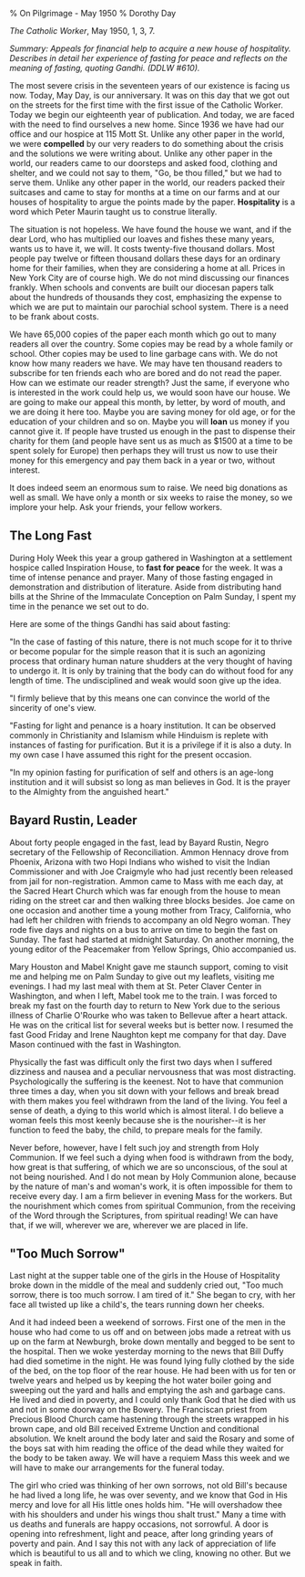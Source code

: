 % On Pilgrimage - May 1950
% Dorothy Day

*The Catholic Worker*, May 1950, 1, 3, 7.

*Summary: Appeals for financial help to acquire a new house of
hospitality. Describes in detail her experience of fasting for peace and
reflects on the meaning of fasting, quoting Gandhi. (DDLW \#610).*

The most severe crisis in the seventeen years of our existence is facing
us now. Today, May Day, is our anniversary. It was on this day that we
got out on the streets for the first time with the first issue of the
Catholic Worker. Today we begin our eighteenth year of publication. And
today, we are faced with the need to find ourselves a new home. Since
1936 we have had our office and our hospice at 115 Mott St. Unlike any
other paper in the world, we were **compelled** by our very readers to
do something about the crisis and the solutions we were writing about.
Unlike any other paper in the world, our readers came to our doorsteps
and asked food, clothing and shelter, and we could not say to them, "Go,
be thou filled," but we had to serve them. Unlike any other paper in the
world, our readers packed their suitcases and came to stay for months at
a time on our farms and at our houses of hospitality to argue the points
made by the paper. **Hospitality** is a word which Peter Maurin taught
us to construe literally.

The situation is not hopeless. We have found the house we want, and if
the dear Lord, who has multiplied our loaves and fishes these many
years, wants us to have it, we will. It costs twenty-five thousand
dollars. Most people pay twelve or fifteen thousand dollars these days
for an ordinary home for their families, when they are considering a
home at all. Prices in New York City are of course high. We do not mind
discussing our finances frankly. When schools and convents are built our
diocesan papers talk about the hundreds of thousands they cost,
emphasizing the expense to which we are put to maintain our parochial
school system. There is a need to be frank about costs.

We have 65,000 copies of the paper each month which go out to many
readers all over the country. Some copies may be read by a whole family
or school. Other copies may be used to line garbage cans with. We do not
know how many readers we have. We may have ten thousand readers to
subscribe for ten friends each who are bored and do not read the paper.
How can we estimate our reader strength? Just the same, if everyone who
is interested in the work could help us, we would soon have our house.
We are going to make our appeal this month, by letter, by word of mouth,
and we are doing it here too. Maybe you are saving money for old age, or
for the education of your children and so on. Maybe you will **loan** us
money if you cannot give it. If people have trusted us enough in the
past to dispense their charity for them (and people have sent us as much
as \$1500 at a time to be spent solely for Europe) then perhaps they
will trust us now to use their money for this emergency and pay them
back in a year or two, without interest.

It does indeed seem an enormous sum to raise. We need big donations as
well as small. We have only a month or six weeks to raise the money, so
we implore your help. Ask your friends, your fellow workers.

The Long Fast
-------------

During Holy Week this year a group gathered in Washington at a
settlement hospice called Inspiration House, to **fast for peace** for
the week. It was a time of intense penance and prayer. Many of those
fasting engaged in demonstration and distribution of literature. Aside
from distributing hand bills at the Shrine of the Immaculate Conception
on Palm Sunday, I spent my time in the penance we set out to do.

Here are some of the things Gandhi has said about fasting:

"In the case of fasting of this nature, there is not much scope for it
to thrive or become popular for the simple reason that it is such an
agonizing process that ordinary human nature shudders at the very
thought of having to undergo it. It is only by training that the body
can do without food for any length of time. The undisciplined and weak
would soon give up the idea.

"I firmly believe that by this means one can convince the world of the
sincerity of one's view.

"Fasting for light and penance is a hoary institution. It can be
observed commonly in Christianity and Islamism while Hinduism is replete
with instances of fasting for purification. But it is a privilege if it
is also a duty. In my own case I have assumed this right for the present
occasion.

"In my opinion fasting for purification of self and others is an
age-long institution and it will subsist so long as man believes in God.
It is the prayer to the Almighty from the anguished heart."

Bayard Rustin, Leader
---------------------

About forty people engaged in the fast, lead by Bayard Rustin, Negro
secretary of the Fellowship of Reconciliation. Ammon Hennacy drove from
Phoenix, Arizona with two Hopi Indians who wished to visit the Indian
Commissioner and with Joe Craigmyle who had just recently been released
from jail for non-registration. Ammon came to Mass with me each day, at
the Sacred Heart Church which was far enough from the house to mean
riding on the street car and then walking three blocks besides. Joe came
on one occasion and another time a young mother from Tracy, California,
who had left her children with friends to accompany an old Negro woman.
They rode five days and nights on a bus to arrive on time to begin the
fast on Sunday. The fast had started at midnight Saturday. On another
morning, the young editor of the Peacemaker from Yellow Springs, Ohio
accompanied us.

Mary Houston and Mabel Knight gave me staunch support, coming to visit
me and helping me on Palm Sunday to give out my leaflets, visiting me
evenings. I had my last meal with them at St. Peter Claver Center in
Washington, and when I left, Mabel took me to the train. I was forced to
break my fast on the fourth day to return to New York due to the serious
illness of Charlie O'Rourke who was taken to Bellevue after a heart
attack. He was on the critical list for several weeks but is better now.
I resumed the fast Good Friday and Irene Naughton kept me company for
that day. Dave Mason continued with the fast in Washington.

Physically the fast was difficult only the first two days when I
suffered dizziness and nausea and a peculiar nervousness that was most
distracting. Psychologically the suffering is the keenest. Not to have
that communion three times a day, when you sit down with your fellows
and break bread with them makes you feel withdrawn from the land of the
living. You feel a sense of death, a dying to this world which is almost
literal. I do believe a woman feels this most keenly because she is the
nourisher--it is her function to feed the baby, the child, to prepare
meals for the family.

Never before, however, have I felt such joy and strength from Holy
Communion. If we feel such a dying when food is withdrawn from the body,
how great is that suffering, of which we are so unconscious, of the soul
at not being nourished. And I do not mean by Holy Communion alone,
because by the nature of man's and woman's work, it is often impossible
for them to receive every day. I am a firm believer in evening Mass for
the workers. But the nourishment which comes from spiritual Communion,
from the receiving of the Word through the Scriptures, from spiritual
reading! We can have that, if we will, wherever we are, wherever we are
placed in life.

"Too Much Sorrow"
-----------------

Last night at the supper table one of the girls in the House of
Hospitality broke down in the middle of the meal and suddenly cried out,
"Too much sorrow, there is too much sorrow. I am tired of it." She began
to cry, with her face all twisted up like a child's, the tears running
down her cheeks.

And it had indeed been a weekend of sorrows. First one of the men in the
house who had come to us off and on between jobs made a retreat with us
up on the farm at Newburgh, broke down mentally and begged to be sent to
the hospital. Then we woke yesterday morning to the news that Bill Duffy
had died sometime in the night. He was found lying fully clothed by the
side of the bed, on the top floor of the rear house. He had been with us
for ten or twelve years and helped us by keeping the hot water boiler
going and sweeping out the yard and halls and emptying the ash and
garbage cans. He lived and died in poverty, and I could only thank God
that he died with us and not in some doorway on the Bowery. The
Franciscan priest from Precious Blood Church came hastening through the
streets wrapped in his brown cape, and old Bill received Extreme Unction
and conditional absolution. We knelt around the body later and said the
Rosary and some of the boys sat with him reading the office of the dead
while they waited for the body to be taken away. We will have a requiem
Mass this week and we will have to make our arrangements for the funeral
today.

The girl who cried was thinking of her own sorrows, not old Bill's
because he had lived a long life, he was over seventy, and we know that
God in His mercy and love for all His little ones holds him. "He will
overshadow thee with his shoulders and under his wings thou shalt
trust." Many a time with us deaths and funerals are happy occasions, not
sorrowful. A door is opening into refreshment, light and peace, after
long grinding years of poverty and pain. And I say this not with any
lack of appreciation of life which is beautiful to us all and to which
we cling, knowing no other. But we speak in faith.
